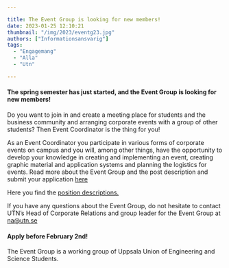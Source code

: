 ```yaml
---

title: The Event Group is looking for new members!
date: 2023-01-25 12:10:21
thumbnail: "/img/2023/eventg23.jpg"
authors: ["Informationsansvarig"]
tags: 
  - "Engagemang"
  - "Alla"
  - "Utn"

---
```


#### The spring semester has just started, and the Event Group is looking for new members!

Do you want to join in and create a meeting place for students and the business community and arranging corporate events with a group of other students? Then Event Coordinator is the thing for you!

As an Event Coordinator you participate in various forms of corporate events on campus and you will, among other things, have the opportunity to develop your knowledge in creating and implementing an event, creating graphic material and application systems and planning the logistics for events. Read more about the Event Group and the post description and submit your application [here](https://apply.utn.se/)

Here you find the [position descriptions.](https://drive.google.com/.../0B8uSEPFZ2uc7RU1OMlVpNGdieU0)

If you have any questions about the Event Group, do not hesitate to contact UTN’s Head of Corporate Relations and group leader for the Event Group at na@utn.se

#### Apply before February 2nd!

The Event Group is a working group of Uppsala Union of Engineering and Science Students.